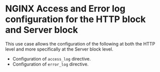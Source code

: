 # NGINX Access and Error log configuration for the HTTP block and Server block
This use case allows the configuration of the following at both the HTTP level and more specifically at the Server block level.
- Configuration of `access_log` directive.
- Configuration of `error_log` directive.
